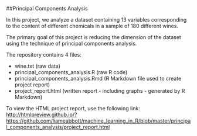 ##Principal Components Analysis

In this project, we analyze a dataset containing 13 variables corresponding to the content of different chemicals 
in a sample of 180 different wines. 

The primary goal of this project is reducing the dimension of the dataset using the technique of principal 
components analysis.

The repository contains 4 files:
* wine.txt (raw data)
* principal_components_analysis.R (raw R code)
* principal_components_analysis.Rmd (R Markdown file used to create project report)
* project_report.html (written report - including graphs - generated by R Markdown)  

To view the HTML project report, use the following link:  
http://htmlpreview.github.io/?https://github.com/liameabbott/machine_learning_in_R/blob/master/principal_components_analysis/project_report.html
